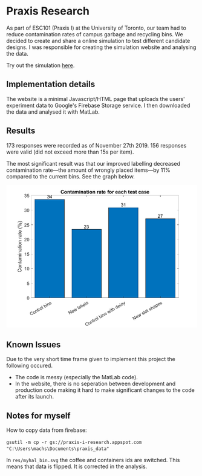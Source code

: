 # Praxis Research

As part of ESC101 (Praxis I) at the University of Toronto, our team had to reduce contamination rates of campus garbage and recycling bins. We decided to create and share a online simulation to test different candidate designs. I was responsible for creating the simulation website and analysing the data.

Try out the simulation [here](https://staadecker.github.io/praxis/).

## Implementation details
The website is a minimal Javascript/HTML page that uploads the users' experiment data to Google's Firebase Storage service. I then downloaded the data and analysed it with MatLab.

## Results

173 responses were recorded as of November 27th 2019. 156 responses were valid (did not exceed more than 15s per item).

The most significant result was that our improved labelling decreased contamination rate—the amount of wrongly placed items—by 11% compared to the current bins. See the graph below.

![contamination_rate_data](/analysis/results/contamination_rate.png)

## Known Issues

Due to the very short time frame given to implement this project the following occured.
- The code is messy (especially the MatLab code).
- In the website, there is no seperation between development and production code making it hard to make significant changes to the code after its launch.

## Notes for myself

How to copy data from firebase:

`gsutil -m cp -r gs://praxis-i-research.appspot.com "C:\Users\machs\Documents\praxis_data"`

In `res/myhal_bin.svg` the coffee and containers ids are switched. This means that data is flipped.
It is corrected in the analysis.
